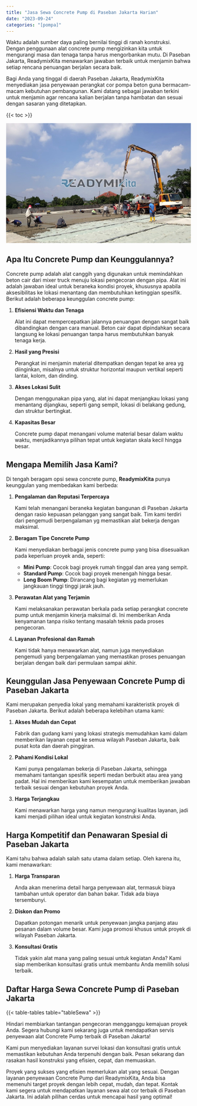 ```yaml
---
title: "Jasa Sewa Concrete Pump di Paseban Jakarta Harian"
date: "2023-09-24"
categories: "[pompa]"
---
```


Waktu adalah sumber daya paling bernilai tinggi di ranah konstruksi. Dengan penggunaan alat concrete pump mengizinkan kita untuk mengurangi masa dan tenaga tanpa harus mengorbankan mutu. Di Paseban Jakarta, ReadymixKita menawarkan jawaban terbaik untuk menjamin bahwa setiap rencana penuangan berjalan secara baik.

Bagi Anda yang tinggal di daerah Paseban Jakarta, ReadymixKita menyediakan jasa penyewaan perangkat cor pompa beton guna bermacam-macam kebutuhan pembangunan. Kami datang sebagai jawaban terkini untuk menjamin agar rencana kalian berjalan tanpa hambatan dan sesuai dengan sasaran yang ditetapkan.

{{< toc >}}

![Jasa Sewa Concrete Pump di Paseban Jakarta Harian](/images/pompa/sewa-pompa-11.jpg)

## Apa Itu Concrete Pump dan Keunggulannya?

Concrete pump adalah alat canggih yang digunakan untuk memindahkan beton cair dari mixer truck menuju lokasi pengecoran dengan pipa. Alat ini adalah jawaban ideal untuk beraneka kondisi proyek, khususnya apabila aksesibilitas ke lokasi menantang dan membutuhkan ketinggian spesifik. Berikut adalah beberapa keunggulan concrete pump:

1. **Efisiensi Waktu dan Tenaga**

   Alat ini dapat mempercepatkan jalannya penuangan dengan sangat baik dibandingkan dengan cara manual. Beton cair dapat dipindahkan secara langsung ke lokasi penuangan tanpa harus membutuhkan banyak tenaga kerja.

2. **Hasil yang Presisi**

   Perangkat ini menjamin material ditempatkan dengan tepat ke area yg diinginkan, misalnya untuk struktur horizontal maupun vertikal seperti lantai, kolom, dan dinding.

3. **Akses Lokasi Sulit**

   Dengan menggunakan pipa yang, alat ini dapat menjangkau lokasi yang menantang dijangkau, seperti gang sempit, lokasi di belakang gedung, dan struktur bertingkat.

4. **Kapasitas Besar**

   Concrete pump dapat menangani volume material besar dalam waktu waktu, menjadikannya pilihan tepat untuk kegiatan skala kecil hingga besar.

## Mengapa Memilih Jasa Kami?

Di tengah beragam opsi sewa concrete pump, **ReadymixKita** punya keunggulan yang membedakan kami berbeda:

1. **Pengalaman dan Reputasi Terpercaya**

   Kami telah menangani beraneka kegiatan bangunan di Paseban Jakarta dengan rasio kepuasan pelanggan yang sangat baik. Tim kami terdiri dari pengemudi berpengalaman yg memastikan alat bekerja dengan maksimal.

2. **Beragam Tipe Concrete Pump**

   Kami menyediakan berbagai jenis concrete pump yang bisa disesuaikan pada keperluan proyek anda, seperti:
   - **Mini Pump**: Cocok bagi proyek rumah tinggal dan area yang sempit.
   - **Standard Pump**: Cocok bagi proyek menengah hingga besar.
   - **Long Boom Pump**: Dirancang bagi kegiatan yg memerlukan jangkauan tinggi tinggi jarak jauh.

3. **Perawatan Alat yang Terjamin**

   Kami melaksanakan perawatan berkala pada setiap perangkat concrete pump untuk menjamin kinerja maksimal di. Ini memberikan Anda kenyamanan tanpa risiko tentang masalah teknis pada proses pengecoran.

4. **Layanan Profesional dan Ramah**

   Kami tidak hanya menawarkan alat, namun juga menyediakan pengemudi yang berpengalaman yang memastikan proses penuangan berjalan dengan baik dari permulaan sampai akhir.

## Keunggulan Jasa Penyewaan Concrete Pump di Paseban Jakarta

Kami merupakan penyedia lokal yang memahami karakteristik proyek di Paseban Jakarta. Berikut adalah beberapa kelebihan utama kami:

1. **Akses Mudah dan Cepat**

   Fabrik dan gudang kami yang lokasi strategis memudahkan kami dalam memberikan layanan cepat ke semua wilayah Paseban Jakarta, baik pusat kota dan daerah pinggiran.

2. **Pahami Kondisi Lokal**

   Kami punya pengalaman bekerja di Paseban Jakarta, sehingga memahami tantangan spesifik seperti medan berbukit atau area yang padat. Hal ini memberikan kami kesempatan untuk memberikan jawaban terbaik sesuai dengan kebutuhan proyek Anda.

3. **Harga Terjangkau**

   Kami menawarkan harga yang namun mengurangi kualitas layanan, jadi kami menjadi pilihan ideal untuk kegiatan konstruksi Anda.

## Harga Kompetitif dan Penawaran Spesial di Paseban Jakarta

Kami tahu bahwa adalah salah satu utama dalam setiap. Oleh karena itu, kami menawarkan:

1. **Harga Transparan**

   Anda akan menerima detail harga penyewaan alat, termasuk biaya tambahan untuk operator dan bahan bakar. Tidak ada biaya tersembunyi.

2. **Diskon dan Promo**

   Dapatkan potongan menarik untuk penyewaan jangka panjang atau pesanan dalam volume besar. Kami juga promosi khusus untuk proyek di wilayah Paseban Jakarta.

3. **Konsultasi Gratis**

   Tidak yakin alat mana yang paling sesuai untuk kegiatan Anda? Kami siap memberikan konsultasi gratis untuk membantu Anda memilih solusi terbaik.

## Daftar Harga Sewa Concrete Pump di Paseban Jakarta

{{< table-tables table="tableSewa" >}}

Hindari membiarkan tantangan pengecoran mengganggu kemajuan proyek Anda. Segera hubungi kami sekarang juga untuk mendapatkan servis penyewaan alat Concrete Pump terbaik di Paseban Jakarta!

Kami pun menyediakan layanan survei lokasi dan konsultasi gratis untuk memastikan kebutuhan Anda terpenuhi dengan baik. Pesan sekarang dan rasakan hasil konstruksi yang efisien, cepat, dan memuaskan.

Proyek yang sukses yang efisien memerlukan alat yang sesuai. Dengan layanan penyewaan Concrete Pump dari ReadymixKita, Anda bisa memenuhi target proyek dengan lebih cepat, mudah, dan tepat. Kontak kami segera untuk mendapatkan layanan sewa alat cor terbaik di Paseban Jakarta. Ini adalah pilihan cerdas untuk mencapai hasil yang optimal!